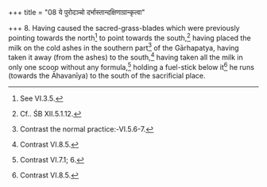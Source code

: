 +++
title = "08 ये पुरोदञ्चो दर्भास्तान्दक्षिणाग्रान्कृत्वा"

+++
8. Having caused the sacred-grass-blades which were previously pointing towards the north[^1] to point towards the south,[^2] having placed the milk on the cold ashes in the southern part[^3] of the Gārhapatya, having taken it away (from the ashes) to the south,[^4] having taken all the milk in only one scoop without any formula,[^5] holding a fuel-stick below it[^6] he runs (towards the Āhavanīya) to the south of the sacrificial place.  



[^1]: See VI.3.5.  

[^2]: Cf.. ŚB XII.5.1.12.  

[^3]: Contrast the normal practice:-VI.5.6-7.  

[^4]: Contrast VI.8.5.  

[^5]: Contrast VI.7.1; 6.  

[^6]: Contrast VI.8.5.  
